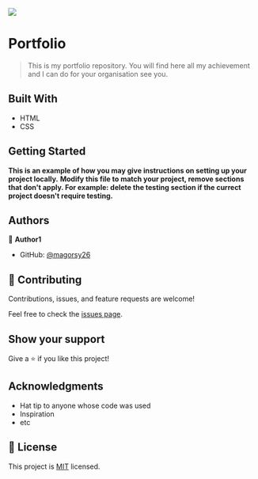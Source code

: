 ![](https://img.shields.io/badge/Microverse-blueviolet)

# Portfolio

> This is my portfolio repository. You will find here all my achievement and I can do for your organisation see you.


## Built With

- HTML
- CSS




## Getting Started

**This is an example of how you may give instructions on setting up your project locally.**
**Modify this file to match your project, remove sections that don't apply. For example: delete the testing section if the currect project doesn't require testing.**




## Authors

👤 **Author1**

- GitHub: [@magorsy26](https://github.com/magorsy26)



## 🤝 Contributing

Contributions, issues, and feature requests are welcome!

Feel free to check the [issues page](../../issues/).

## Show your support

Give a ⭐️ if you like this project!

## Acknowledgments

- Hat tip to anyone whose code was used
- Inspiration
- etc

## 📝 License

This project is [MIT](./MIT.md) licensed.

